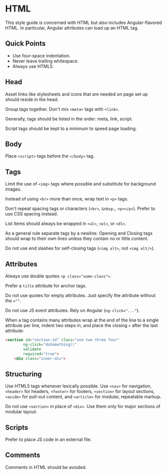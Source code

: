# HTML

This style guide is concerned with HTML but also includes Angular-flavored
HTML. In particular, Angular attributes can load up an HTML tag.

## Quick Points

* Use four-space indentation.
* Never leave trailing whitespace.
* Always use HTML5.

## Head

Asset links like stylesheets and icons that are needed on page set up should reside in the head.

Group tags together. Don't mix `<meta>` tags with `<link>`.

Generally, tags should be listed in the order: meta, link, script.

Script tags should be kept to a minimum to speed page loading.

## Body

Place `<script>` tags before the `</body>` tag.

## Tags

Limit the use of `<img>` tags where possible and substitute for background images.

Instead of using `<br>` more than once, wrap text in `<p>` tags.

Don't repeat spacing tags or characters (`<br>`, `&nbsp;`, `<p></p>`). Prefer
to use CSS spacing instead.

List items should always be wrapped in `<ul>`, `<ol>`, or `<dl>`.

As a general rule separate tags by a newline. Opening and Closing tags should wrap
to their own lines unless they contain no or little content.

Do not use end slashes for self-closing tags (`<img alt>`, not `<img alt/>`).

## Attributes

Always use double quotes `<p class="some-class">`.

Prefer a `title` attribute for anchor tags.

Do not use quotes for empty attributes. Just specify the attribute without the
`=""`.

Do not use JS event attributes. Rely on Angular (`ng-click="..."`).

When a tag contains many attributes wrap at the end of the line to a single 
attribute per line, indent two steps in, and place the closing `>` after the last 
attribute:

```html
<section id="section-id" class="one two three four"
        ng-click="doSomething()"
        validate
        required="true">
    <div class="inner-div">
```

## Structuring

Use HTML5 tags whenever lexically possible. Use `<nav>` for navigation, `<header>`
for headers, `<footer>` for footers, `<section>` for layout sections, `<aside>`
for pull-out content, and `<article>` for modular, repeatable markup.

Do not use `<section>` in place of `<div>`. Use them only for major sections
of modular layout.

## Scripts

Prefer to place JS code in an external file.

## Comments

Comments in HTML should be avoided.

